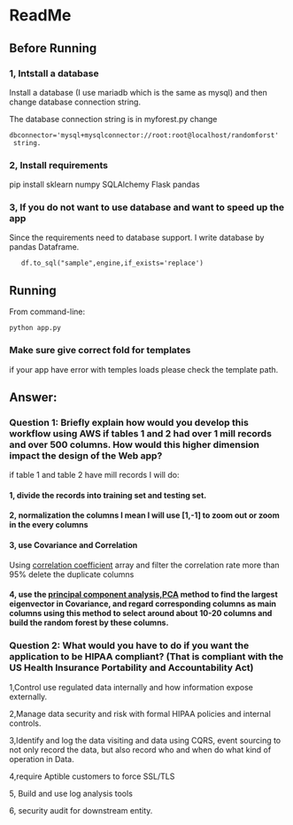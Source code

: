 # ReadMe

## Before Running

### 1, Intstall a database
Install a database (I use mariadb which is the same as mysql) and then change database connection string.

The database connection string is in myforest.py change
```
dbconnector='mysql+mysqlconnector://root:root@localhost/randomforst'
 string.
```
### 2, Install requirements
pip install sklearn numpy SQLAlchemy Flask pandas

### 3, If you do not want to use database and want to speed up the app
Since the requirements need to database support. I write database by pandas Dataframe.
```
   df.to_sql("sample",engine,if_exists='replace')
```

## Running
From command-line:

```
python app.py
```
### Make sure give correct fold for templates

if your app have error with temples loads please check the template path.

## Answer:

### Question 1: Briefly explain how would you develop this workflow using AWS if tables 1 and 2 had over 1 mill records and over 500 columns. How would this higher dimension impact the design of the Web app?
if table 1 and table 2 have mill records I will do:

#### 1, divide the records into training set and testing set.
#### 2, normalization the columns I mean I will use [1,-1] to zoom out or zoom in the every columns
#### 3, use Covariance and Correlation
Using [correlation coefficient](http://www.math.uah.edu/stat/expect/Covariance.html)
array and filter the correlation rate  more than 95%
delete the duplicate columns

#### 4, use the [principal component analysis,PCA](https://en.wikipedia.org/wiki/Principal_component_analysis) method to find the largest eigenvector in Covariance, and regard corresponding columns as main columns using this method to select around about 10-20 columns and build the random forest by these columns.

### Question 2: What would you have to do if you want the application to be HIPAA compliant? (That is compliant with the US Health Insurance Portability and Accountability Act)

1,Control use regulated data internally and how information expose externally.

2,Manage data security and risk with formal HIPAA policies and internal controls.

3,Identify and log the data visiting and data using CQRS, event sourcing to not only record the data, but also record who and when
do what kind of operation in Data.

4,require Aptible customers to force SSL/TLS

5, Build and use log analysis tools

6, security audit for downstream entity.
